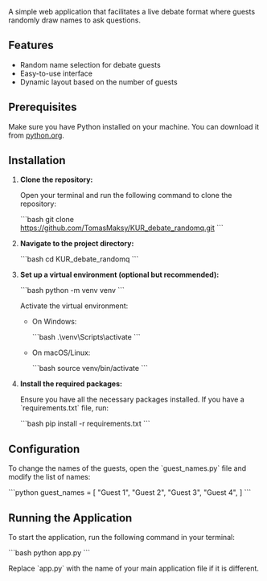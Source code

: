 A simple web application that facilitates a live debate format where guests randomly draw names to ask questions.

## Features

- Random name selection for debate guests
- Easy-to-use interface
- Dynamic layout based on the number of guests

## Prerequisites

Make sure you have Python installed on your machine. You can download it from [python.org](https://www.python.org/downloads/).

## Installation

1. **Clone the repository:**

   Open your terminal and run the following command to clone the repository:

   \`\`\`bash
   git clone https://github.com/TomasMaksy/KUR_debate_randomq.git
   \`\`\`

2. **Navigate to the project directory:**

   \`\`\`bash
   cd KUR_debate_randomq
   \`\`\`

3. **Set up a virtual environment (optional but recommended):**

   \`\`\`bash
   python -m venv venv
   \`\`\`

   Activate the virtual environment:

   - On Windows:

     \`\`\`bash
     .\\venv\\Scripts\\activate
     \`\`\`

   - On macOS/Linux:

     \`\`\`bash
     source venv/bin/activate
     \`\`\`

4. **Install the required packages:**

   Ensure you have all the necessary packages installed. If you have a \`requirements.txt\` file, run:

   \`\`\`bash
   pip install -r requirements.txt
   \`\`\`

## Configuration

To change the names of the guests, open the \`guest_names.py\` file and modify the list of names:

\`\`\`python
guest_names = [
    "Guest 1",
    "Guest 2",
    "Guest 3",
    "Guest 4",
]
\`\`\`

## Running the Application

To start the application, run the following command in your terminal:

\`\`\`bash
python app.py
\`\`\`

Replace \`app.py\` with the name of your main application file if it is different.

